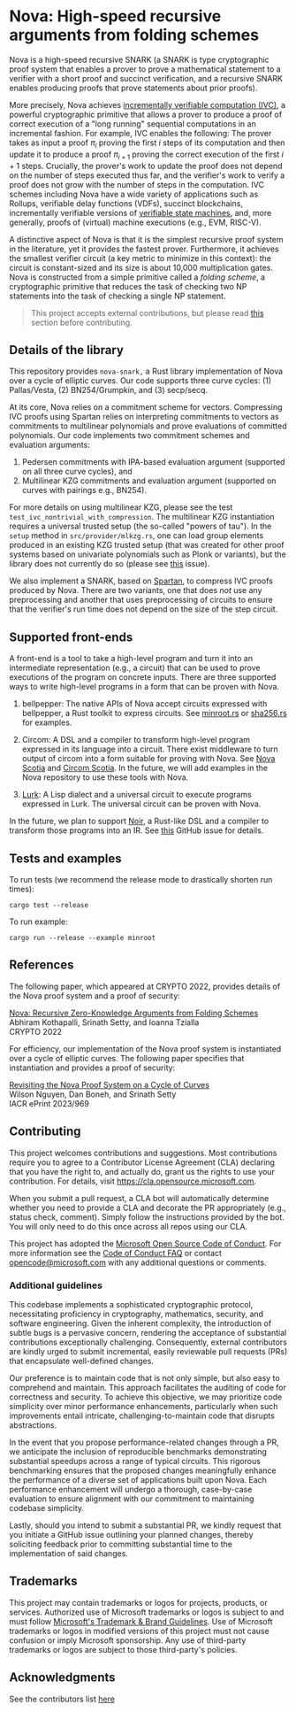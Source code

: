 # Nova: High-speed recursive arguments from folding schemes

Nova is a high-speed recursive SNARK (a SNARK is type cryptographic proof system that enables a prover to prove a mathematical statement to a verifier with a short proof and succinct verification, and a recursive SNARK enables producing proofs that prove statements about prior proofs). 

More precisely, Nova achieves [incrementally verifiable computation (IVC)](https://iacr.org/archive/tcc2008/49480001/49480001.pdf), a powerful cryptographic primitive that allows a prover to produce a proof of correct execution of a "long running" sequential computations in an incremental fashion. For example, IVC enables the following: The prover takes as input a proof $\pi_i$ proving the first $i$ steps of its computation and then update it to produce a proof $\pi_{i+1}$ proving the correct execution of the first $i + 1$ steps. Crucially, the prover's work to update the proof does not depend on the number of steps executed thus far, and the verifier's work to verify a proof does not grow with the number of steps in the computation. IVC schemes including Nova have a wide variety of applications such as Rollups, verifiable delay functions (VDFs), succinct blockchains, incrementally verifiable versions of [verifiable state machines](https://eprint.iacr.org/2020/758.pdf), and, more generally, proofs of (virtual) machine executions (e.g., EVM, RISC-V). 

A distinctive aspect of Nova is that it is the simplest recursive proof system in the literature, yet it provides the fastest prover. Furthermore, it achieves the smallest verifier circuit (a key metric to minimize in this context): the circuit is constant-sized and its size is about 10,000 multiplication gates. Nova is constructed from a simple primitive called a *folding scheme*, a cryptographic primitive that reduces the task of checking two NP statements into the task of checking a single NP statement. 

> This project accepts external contributions, but please read [this](#additional-guidelines) section before contributing.

## Details of the library
This repository provides `nova-snark,` a Rust library implementation of Nova over a cycle of elliptic curves. Our code supports three curve cycles: (1) Pallas/Vesta, (2) BN254/Grumpkin, and (3) secp/secq. 

At its core, Nova relies on a commitment scheme for vectors. Compressing IVC proofs using Spartan relies on interpreting commitments to vectors as commitments to multilinear polynomials and prove evaluations of committed polynomials. Our code implements two commitment schemes and evaluation arguments: 
1. Pedersen commitments with IPA-based evaluation argument (supported on all three curve cycles), and
2. Multilinear KZG commitments and evaluation argument (supported on curves with pairings e.g., BN254).
    
For more details on using multilinear KZG, please see the test `test_ivc_nontrivial_with_compression`. The multilinear KZG instantiation requires a universal trusted setup (the so-called "powers of tau"). In the `setup` method in `src/provider/mlkzg.rs`, one can load group elements produced in an existing KZG trusted setup (that was created for other proof systems based on univariate polynomials such as Plonk or variants), but the library does not currently do so (please see [this](https://github.com/microsoft/Nova/issues/270) issue). 

We also implement a SNARK, based on [Spartan](https://eprint.iacr.org/2019/550.pdf), to compress IVC proofs produced by Nova. There are two variants, one that does *not* use any preprocessing and another that uses preprocessing of circuits to ensure that the verifier's run time does not depend on the size of the step circuit.

## Supported front-ends
A front-end is a tool to take a high-level program and turn it into an intermediate representation (e.g., a circuit) that can be used to prove executions of the program on concrete inputs. There are three supported ways to write high-level programs in a form that can be proven with Nova.

1. bellpepper: The native APIs of Nova accept circuits expressed with bellpepper, a Rust toolkit to express circuits. See [minroot.rs](https://github.com/microsoft/Nova/blob/main/examples/minroot.rs) or [sha256.rs](https://github.com/microsoft/Nova/blob/main/benches/sha256.rs) for examples.

2. Circom: A DSL and a compiler to transform high-level program expressed in its language into a circuit. There exist middleware to turn output of circom into a form suitable for proving with Nova. See [Nova Scotia](https://github.com/nalinbhardwaj/Nova-Scotia) and [Circom Scotia](https://github.com/lurk-lab/circom-scotia). In the future, we will add examples in the Nova repository to use these tools with Nova.

3. [Lurk](https://github.com/lurk-lab/lurk-rs): A Lisp dialect and a universal circuit to execute programs expressed in Lurk. The universal circuit can be proven with Nova.

In the future, we plan to support [Noir](https://noir-lang.org/), a Rust-like DSL and a compiler to transform those programs into an IR. See [this](https://github.com/microsoft/Nova/issues/275) GitHub issue for details.

## Tests and examples
To run tests (we recommend the release mode to drastically shorten run times):
```text
cargo test --release
```

To run example:
```text
cargo run --release --example minroot
```

## References
The following paper, which appeared at CRYPTO 2022, provides details of the Nova proof system and a proof of security:

[Nova: Recursive Zero-Knowledge Arguments from Folding Schemes](https://eprint.iacr.org/2021/370) \
Abhiram Kothapalli, Srinath Setty, and Ioanna Tzialla \
CRYPTO 2022

For efficiency, our implementation of the Nova proof system is instantiated over a cycle of elliptic curves. The following paper specifies that instantiation and provides a proof of security:

[Revisiting the Nova Proof System on a Cycle of Curves](https://eprint.iacr.org/2023/969) \
Wilson Nguyen, Dan Boneh, and Srinath Setty \
IACR ePrint 2023/969

## Contributing

This project welcomes contributions and suggestions.  Most contributions require you to agree to a
Contributor License Agreement (CLA) declaring that you have the right to, and actually do, grant us
the rights to use your contribution. For details, visit https://cla.opensource.microsoft.com.

When you submit a pull request, a CLA bot will automatically determine whether you need to provide
a CLA and decorate the PR appropriately (e.g., status check, comment). Simply follow the instructions
provided by the bot. You will only need to do this once across all repos using our CLA.

This project has adopted the [Microsoft Open Source Code of Conduct](https://opensource.microsoft.com/codeofconduct/).
For more information see the [Code of Conduct FAQ](https://opensource.microsoft.com/codeofconduct/faq/) or
contact [opencode@microsoft.com](mailto:opencode@microsoft.com) with any additional questions or comments.

### Additional guidelines
This codebase implements a sophisticated cryptographic protocol, necessitating proficiency in cryptography, mathematics, security, and software engineering. Given the inherent complexity, the introduction of subtle bugs is a pervasive concern, rendering the acceptance of substantial contributions exceptionally challenging. Consequently, external contributors are kindly urged to submit incremental, easily reviewable pull requests (PRs) that encapsulate well-defined changes.

Our preference is to maintain code that is not only simple, but also easy to comprehend and maintain. This approach facilitates the auditing of code for correctness and security. To achieve this objective, we may prioritize code simplicity over minor performance enhancements, particularly when such improvements entail intricate, challenging-to-maintain code that disrupts abstractions.

In the event that you propose performance-related changes through a PR, we anticipate the inclusion of reproducible benchmarks demonstrating substantial speedups across a range of typical circuits. This rigorous benchmarking ensures that the proposed changes meaningfully enhance the performance of a diverse set of applications built upon Nova. Each performance enhancement will undergo a thorough, case-by-case evaluation to ensure alignment with our commitment to maintaining codebase simplicity.

Lastly, should you intend to submit a substantial PR, we kindly request that you initiate a GitHub issue outlining your planned changes, thereby soliciting feedback prior to committing substantial time to the implementation of said changes.

## Trademarks

This project may contain trademarks or logos for projects, products, or services. Authorized use of Microsoft 
trademarks or logos is subject to and must follow 
[Microsoft's Trademark & Brand Guidelines](https://www.microsoft.com/en-us/legal/intellectualproperty/trademarks/usage/general).
Use of Microsoft trademarks or logos in modified versions of this project must not cause confusion or imply Microsoft sponsorship.
Any use of third-party trademarks or logos are subject to those third-party's policies.

## Acknowledgments
See the contributors list [here](https://github.com/microsoft/Nova/graphs/contributors)